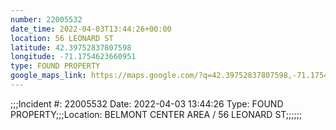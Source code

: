 ```yaml
---
number: 22005532
date_time: 2022-04-03T13:44:26+00:00
location: 56 LEONARD ST
latitude: 42.39752837807598
longitude: -71.1754623660951
type: FOUND PROPERTY
google_maps_link: https://maps.google.com/?q=42.39752837807598,-71.1754623660951
---
```


;;;Incident #: 22005532   Date: 2022-04-03 13:44:26   Type: FOUND PROPERTY;;;Location: BELMONT CENTER AREA / 56 LEONARD ST;;;;;;
